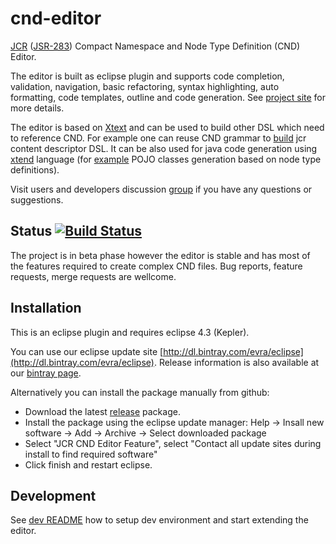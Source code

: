 cnd-editor 
==========

[JCR](http://en.wikipedia.org/wiki/Content_repository_API_for_Java) ([JSR-283](http://jcp.org/en/jsr/detail?id=283))
Compact Namespace and Node Type Definition (CND) Editor.

The editor is built as eclipse plugin and supports code completion, validation, navigation, basic refactoring, syntax highlighting, 
auto formatting, code templates, outline and code generation. See [project site](http://evra.github.io/cnd-editor/) for more details. 

The editor is based on [Xtext](http://www.eclipse.org/Xtext/) and can be used to build other DSL which need to reference CND.
For example one can reuse CND grammar to [build](https://github.com/evra/sling-contenteditor) jcr content descriptor DSL. It can be also used for java code generation using
[xtend](http://www.eclipse.org/xtend/) language (for [example](https://github.com/evra/cnd2pojo-generator-example) POJO classes generation based on node type definitions).

Visit users and developers discussion [group](https://groups.google.com/forum/#!forum/cnd-editor) if you have any questions or suggestions. 

Status [![Build Status](https://travis-ci.org/evra/cnd-editor.png)](https://travis-ci.org/evra/cnd-editor)
--
The project is in beta phase however the editor is stable and has most of the features required to create complex CND files. 
Bug reports, feature requests, merge requests are wellcome.

Installation
--
This is an eclipse plugin and requires eclipse 4.3 (Kepler). 

You can use our eclipse update site [http://dl.bintray.com/evra/eclipse](http://dl.bintray.com/evra/eclipse). 
Release information is also available at our [bintray page](https://bintray.com/evra/eclipse/cnd-editor).

Alternatively you can install the package manually from github:
* Download the latest [release](https://github.com/evra/cnd-editor/releases) package.
* Install the package using the eclipse update manager: Help -> Insall new software -> Add -> Archive -> Select downloaded package
* Select "JCR CND Editor Feature", select "Contact all update sites during install to find required software" 
* Click finish and restart eclipse.

Development
--
See [dev README](/releng/com.evrasoft.jcr.repository.parent/README.md) how to setup dev environment and start extending the editor.
